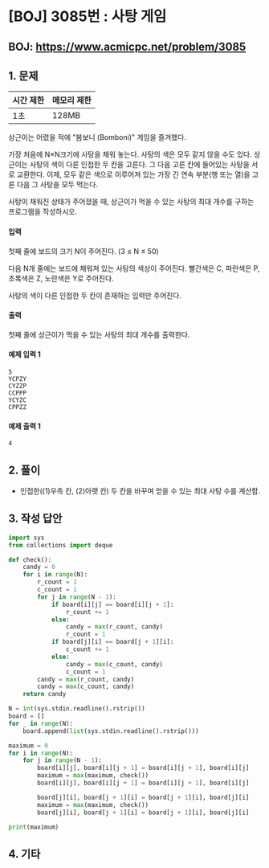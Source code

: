 #  [BOJ] 3085번 : 사탕 게임

## BOJ: https://www.acmicpc.net/problem/3085

## 1. 문제

|시간 제한| 메모리 제한| 
|:----|:----|
|1초|128MB|

상근이는 어렸을 적에 "봄보니 (Bomboni)" 게임을 즐겨했다.

가장 처음에 N×N크기에 사탕을 채워 놓는다. 사탕의 색은 모두 같지 않을 수도 있다. 상근이는 사탕의 색이 다른 인접한 두 칸을 고른다. 그 다음 고른 칸에 들어있는 사탕을 서로 교환한다. 이제, 모두 같은 색으로 이루어져 있는 가장 긴 연속 부분(행 또는 열)을 고른 다음 그 사탕을 모두 먹는다.

사탕이 채워진 상태가 주어졌을 때, 상근이가 먹을 수 있는 사탕의 최대 개수를 구하는 프로그램을 작성하시오.
#### 입력
첫째 줄에 보드의 크기 N이 주어진다. (3 ≤ N ≤ 50)

다음 N개 줄에는 보드에 채워져 있는 사탕의 색상이 주어진다. 빨간색은 C, 파란색은 P, 초록색은 Z, 노란색은 Y로 주어진다.

사탕의 색이 다른 인접한 두 칸이 존재하는 입력만 주어진다.
#### 출력
첫째 줄에 상근이가 먹을 수 있는 사탕의 최대 개수를 출력한다.
#### 예제 입력 1
```
5
YCPZY
CYZZP
CCPPP
YCYZC
CPPZZ
```
#### 예제 출력 1
```
4
```
## 2. 풀이
- 인접한((1)우측 칸, (2)아랫 칸) 두 칸을 바꾸며 얻을 수 있는 최대 사탕 수를 계산함.

## 3. 작성 답안
```python
import sys
from collections import deque

def check():
	candy = 0
	for i in range(N):
		r_count = 1
		c_count = 1
		for j in range(N - 1):
			if board[i][j] == board[i][j + 1]:
				r_count += 1
			else:
				candy = max(r_count, candy)
				r_count = 1
			if board[j][i] == board[j + 1][i]:
				c_count += 1
			else:
				candy = max(c_count, candy)
				c_count = 1
		candy = max(r_count, candy)		
		candy = max(c_count, candy)
	return candy

N = int(sys.stdin.readline().rstrip())
board = []
for _ in range(N):
	board.append(list(sys.stdin.readline().rstrip()))

maximum = 0
for i in range(N):
	for j in range(N - 1):
		board[i][j], board[i][j + 1] = board[i][j + 1], board[i][j]
		maximum = max(maximum, check())
		board[i][j], board[i][j + 1] = board[i][j + 1], board[i][j]

		board[j][i], board[j + 1][i] = board[j + 1][i], board[j][i]
		maximum = max(maximum, check())
		board[j][i], board[j + 1][i] = board[j + 1][i], board[j][i]

print(maximum)
```
## 4. 기타

